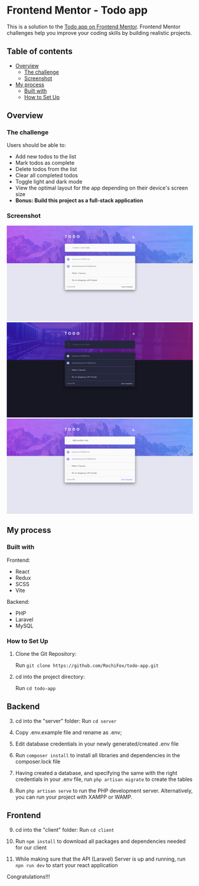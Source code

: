 # Frontend Mentor - Todo app

This is a solution to the [Todo app on Frontend Mentor](https://www.frontendmentor.io/challenges/todo-app-Su1_KokOW). Frontend Mentor challenges help you improve your coding skills by building realistic projects.

## Table of contents

- [Overview](#overview)
  - [The challenge](#the-challenge)
  - [Screenshot](#screenshot)
- [My process](#my-process)
  - [Built with](#built-with)
  - [How to Set Up](#how-to-set-up)

## Overview

### The challenge

Users should be able to:

- Add new todos to the list
- Mark todos as complete
- Delete todos from the list
- Clear all completed todos
- Toggle light and dark mode
- View the optimal layout for the app depending on their device's screen size
- **Bonus: Build this project as a full-stack application**

### Screenshot

![](./public/screenshot-first.png)
![](./public/screenshot-second.png)
![](./public/screenshot-third.png)

## My process

### Built with

Frontend: 

- React
- Redux
- SCSS
- Vite

Backend: 
- PHP
- Laravel
- MySQL

### How to Set Up

1. Clone the Git Repository:

   Run ```git clone https://github.com/RochiFox/todo-app.git```

2. cd into the project directory:

   Run ```cd todo-app```

## Backend

3. cd into the "server" folder: 
   Run ```cd server```

4. Copy .env.example file and rename as .env;

5. Edit database credentials in your newly generated/created .env file

6. Run ```composer install``` to install all libraries and dependencies in the composer.lock file 

7. Having created a database, and specifying the same with the right credentials in your .env file, run ```php artisan migrate``` to create the tables

8. Run ```php artisan serve``` to run the PHP development server. Alternatively, you can run your project with XAMPP or WAMP.

## Frontend

9. cd into the "client" folder:
   Run ```cd client```

10. Run ```npm install``` to download all packages and dependencies needed for our client

11. While making sure that the API (Laravel) Server is up and running, run ```npn run dev``` to start your react application

Congratulations!!!